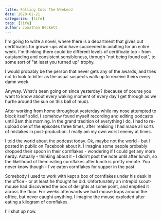```yaml
---
title: Falling Into The Weekend
date: 2020-02-21
categories: [life]
tags: [life]
author: Jonathan Beckett
---
```


I'm going to write a novel, where there is a department that gives out certificates for grown-ups who have succeeded in adulting for an entire week. I'm thinking there could be different levels of certificate too - from outstanding and consistent sensibleness, through "not being found out", to some sort of "at least you turned up" trophy.

I would probably be the person that never gets any of the awards, and tries not to look to bitter as the usual suspects walk up to receive theirs every damn week.

Anyway. What's been going on since yesterday? (because of course you want to know about every waking moment of every day I get through as we hurtle around the sun on this ball of mud).

After working from home throughout yesterday while my nose attempted to block itself solid, I somehow found myself recording and editing podcasts until 2am this morning. In the grand tradition of everything I do, I had to re-upload one of the episodes three times, after realising I had made all sorts of mistakes in post-production. I really am my own worst enemy at times.

I told the world about the podcast today. Ok, maybe not the world - but I posted in public on Facebook about it. I imagine some people probably dropped their spoon in their cornflakes - wondering if I could get any more nerdy. Actually - thinking about it - I didn't post the note until after lunch, so the likelihood of them eating cornflakes after lunch is pretty remote. You never know though - I've eaten cornflakes for supper in the past.

Somebody I used to work with kept a box of cornflakes under his desk in the office - or at least he thought he did. Unfortunately an intrepid scout-mouse had discovered the box of delights at some point, and emptied it across the floor. For weeks afterwards we had mouse traps around the office, but never caught anything. I imagine the mouse exploded after eating a kilogram of cornflakes.

I'll shut up now.